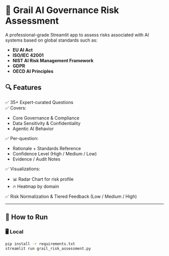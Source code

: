 # 🧠 Grail AI Governance Risk Assessment

A professional-grade Streamlit app to assess risks associated with AI systems based on global standards such as:
- **EU AI Act**
- **ISO/IEC 42001**
- **NIST AI Risk Management Framework**
- **GDPR**
- **OECD AI Principles**

## 🔍 Features

✅ 35+ Expert-curated Questions  
✅ Covers:
- Core Governance & Compliance
- Data Sensitivity & Confidentiality
- Agentic AI Behavior

✅ Per-question:
- Rationale + Standards Reference
- Confidence Level (High / Medium / Low)
- Evidence / Audit Notes

✅ Visualizations:
- 📊 Radar Chart for risk profile
- 🔥 Heatmap by domain

✅ Risk Normalization & Tiered Feedback (Low / Medium / High)

---

## 🚀 How to Run

### 🖥️ Local
```bash
pip install -r requirements.txt
streamlit run grail_risk_assessment.py
